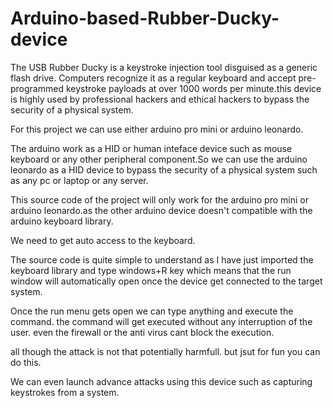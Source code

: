 # Arduino-based-Rubber-Ducky-device
The USB Rubber Ducky is a keystroke injection tool disguised as a generic flash drive. Computers recognize it as a regular keyboard and accept pre-programmed keystroke payloads at over 1000 words per minute.this device is highly used by professional hackers and ethical hackers to bypass the security of a physical system.

For this project we can use either arduino pro mini or arduino leonardo.

The arduino work as a HID or human inteface device such as mouse keyboard or any other peripheral component.So we can use the arduino leonardo as a HID device to bypass the security of a physical system such as any pc or laptop or any server.

This source code of the project will only work for the arduino pro mini or arduino leonardo.as the other arduino device doesn't compatible with the arduino keyboard library.

We need to get auto access to the keyboard.

The source code is quite simple to understand as I have just imported the keyboard library and type windows+R key which means that the run window will automatically open once the device get connected to the target system.

Once the run menu gets open we can type anything and execute the command. the command will get executed without any interruption of the user. even the firewall or the anti virus cant block the execution.

all though the attack is not that potentially harmfull. but jsut for fun you can do this.

We can even launch advance attacks using this device such as capturing keystrokes from a system.

